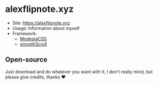 # alexflipnote.xyz

- Site: https://alexflipnote.xyz
- Usage: Information about myself
- Framework:
  - [ModestaCSS](https://github.com/AlexFlipnote/ModestaCSS)
  - [smoothScroll](https://github.com/alicelieutier/smoothScroll)

## Open-source
Just download and do whatever you want with it, I don't really mind, but please give credits, thanks ❤
